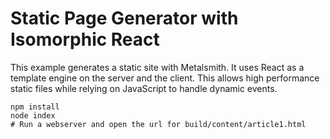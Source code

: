 # Static Page Generator with Isomorphic React

This example generates a static site with Metalsmith. It uses React as a template engine on the server and the client. This allows high performance static files while relying on JavaScript to handle dynamic events.

```
npm install
node index
# Run a webserver and open the url for build/content/article1.html
```
